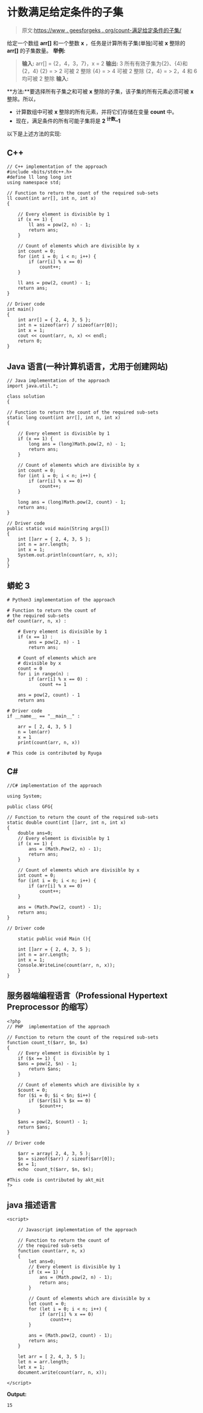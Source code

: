 # 计数满足给定条件的子集

> 原文:[https://www . geesforgeks . org/count-满足给定条件的子集/](https://www.geeksforgeeks.org/count-sub-sets-that-satisfy-the-given-condition/)

给定一个数组 **arr[]** 和一个整数 **x** ，任务是计算所有子集(单独)可被 **x** 整除的 **arr[]** 的子集数量。
**举例:**

> **输入:** arr[] = {2，4，3，7}，x = 2
> **输出:** 3
> 所有有效子集为{2}、{4}和{2，4}
> {2} = > 2 可被 2 整除
> {4} = > 4 可被 2 整除
> {2，4} = > 2，4 和 6 均可被 2 整除
> **输入:**

**方法:**要选择所有子集之和可被 **x** 整除的子集，该子集的所有元素必须可被 **x** 整除。所以，

*   计算数组中可被 **x** 整除的所有元素，并将它们存储在变量 **count** 中。
*   现在，满足条件的所有可能子集将是 **2 <sup>计数</sup>–1**

以下是上述方法的实现:

## C++

```
// C++ implementation of the approach
#include <bits/stdc++.h>
#define ll long long int
using namespace std;

// Function to return the count of the required sub-sets
ll count(int arr[], int n, int x)
{

    // Every element is divisible by 1
    if (x == 1) {
        ll ans = pow(2, n) - 1;
        return ans;
    }

    // Count of elements which are divisible by x
    int count = 0;
    for (int i = 0; i < n; i++) {
        if (arr[i] % x == 0)
            count++;
    }

    ll ans = pow(2, count) - 1;
    return ans;
}

// Driver code
int main()
{
    int arr[] = { 2, 4, 3, 5 };
    int n = sizeof(arr) / sizeof(arr[0]);
    int x = 1;
    cout << count(arr, n, x) << endl;
    return 0;
}
```

## Java 语言(一种计算机语言，尤用于创建网站)

```
// Java implementation of the approach
import java.util.*;

class solution
{

// Function to return the count of the required sub-sets
static long count(int arr[], int n, int x)
{

    // Every element is divisible by 1
    if (x == 1) {
        long ans = (long)Math.pow(2, n) - 1;
        return ans;
    }

    // Count of elements which are divisible by x
    int count = 0;
    for (int i = 0; i < n; i++) {
        if (arr[i] % x == 0)
            count++;
    }

    long ans = (long)Math.pow(2, count) - 1;
    return ans;
}

// Driver code
public static void main(String args[])
{
    int []arr = { 2, 4, 3, 5 };
    int n = arr.length;
    int x = 1;
    System.out.println(count(arr, n, x));
}
}
```

## 蟒蛇 3

```
# Python3 implementation of the approach

# Function to return the count of
# the required sub-sets
def count(arr, n, x) :

    # Every element is divisible by 1
    if (x == 1) :
        ans = pow(2, n) - 1
        return ans;

    # Count of elements which are
    # divisible by x
    count = 0
    for i in range(n) :
        if (arr[i] % x == 0) :
            count += 1

    ans = pow(2, count) - 1
    return ans

# Driver code
if __name__ == "__main__" :

    arr = [ 2, 4, 3, 5 ]
    n = len(arr)
    x = 1
    print(count(arr, n, x))

# This code is contributed by Ryuga
```

## C#

```
//C# implementation of the approach

using System;

public class GFG{

// Function to return the count of the required sub-sets
static double count(int []arr, int n, int x)
{
    double ans=0;
    // Every element is divisible by 1
    if (x == 1) {
        ans = (Math.Pow(2, n) - 1);
        return ans;
    }

    // Count of elements which are divisible by x
    int count = 0;
    for (int i = 0; i < n; i++) {
        if (arr[i] % x == 0)
            count++;
    }

    ans = (Math.Pow(2, count) - 1);
    return ans;
}

// Driver code

    static public void Main (){

    int []arr = { 2, 4, 3, 5 };
    int n = arr.Length;
    int x = 1;
    Console.WriteLine(count(arr, n, x));
    }
}
```

## 服务器端编程语言（Professional Hypertext Preprocessor 的缩写）

```
<?php
// PHP  implementation of the approach

// Function to return the count of the required sub-sets
function count_t($arr, $n, $x)
{
    // Every element is divisible by 1
    if ($x == 1) {
    $ans = pow(2, $n) - 1;
        return $ans;
    }

    // Count of elements which are divisible by x
    $count = 0;
    for ($i = 0; $i < $n; $i++) {
        if ($arr[$i] % $x == 0)
            $count++;
    }

    $ans = pow(2, $count) - 1;
    return $ans;
}

// Driver code

    $arr = array( 2, 4, 3, 5 );
    $n = sizeof($arr) / sizeof($arr[0]);
    $x = 1;
    echo  count_t($arr, $n, $x);

#This code is contributed by akt_mit
?>
```

## java 描述语言

```
<script>

    // Javascript implementation of the approach

    // Function to return the count of
    // the required sub-sets
    function count(arr, n, x)
    {
        let ans=0;
        // Every element is divisible by 1
        if (x == 1) {
            ans = (Math.pow(2, n) - 1);
            return ans;
        }

        // Count of elements which are divisible by x
        let count = 0;
        for (let i = 0; i < n; i++) {
            if (arr[i] % x == 0)
                count++;
        }

        ans = (Math.pow(2, count) - 1);
        return ans;
    }

    let arr = [ 2, 4, 3, 5 ];
    let n = arr.length;
    let x = 1;
    document.write(count(arr, n, x));

</script>
```

**Output:** 

```
15
```